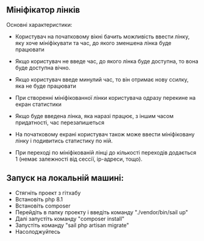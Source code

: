 ## Мініфікатор лінків

Основні характеристики:
 - Користувач на початковому вікні бачить можливість ввести лінку, яку хоче мініфікувати та час, до якого зменшена лінка буде працювати
 - Якщо користувач не введе час, до якого лінка буде доступна, то вона буде доступна вічно.
 - Якщо користувач введе минулий час, то він отримає нову ссилку, яка не буде працювати
 - При створенні мініфікованної лінки користувача одразу перекине на екран статистики
 - Якщо буде введена лінка, яка наразі працює, з іншим часом придатності, час перезапишеться

 - На початковому екрані користувач також може ввести мініфіковану лінку і подивитись статистику по ній.

 - При переході по мініфікованій лінці до кількості переходів додається 1 (немає залежності від сессії, ip-адреси, тощо).


## Запуск на локальній машині:
 - Стягніть проект з гітхабу
 - Встановіть php 8.1
 - Встановіть composer
 - Перейдіть в папку проекту і введіть команду "./vendor/bin/sail up"
 - Далі запустіть команду "composer install"
 - Запустіть команду "sail php artisan migrate"
 - Насолоджуйтесь
